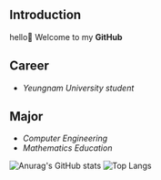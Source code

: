 ## Introduction
hello👋 Welcome to my **GitHub**

## Career
- *Yeungnam University student*

## Major
- *Computer Engineering* 
- *Mathematics Education*

![Anurag's GitHub stats](https://github-readme-stats.vercel.app/api?username=kwonme&show_icons=true&theme=solarized-light)
![Top Langs](https://github-readme-stats.vercel.app/api/top-langs/?username=kwonme&layout=solarized-light)
<!--
**kwonme/kwonme** is a ✨ _special_ ✨ repository because its `README.md` (this file) appears on your GitHub profile.

Here are some ideas to get you started:

- 🔭 I’m currently working on ...
- 🌱 I’m currently learning ...
- 👯 I’m looking to collaborate on ...
- 🤔 I’m looking for help with ...
- 💬 Ask me about ...
- 📫 How to reach me: ...
- 😄 Pronouns: ...
- ⚡ Fun fact: ...
-->
